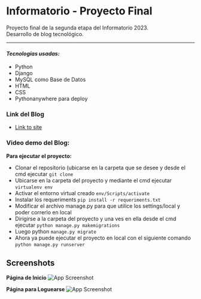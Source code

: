 
# Informatorio - Proyecto Final
Proyecto final de la segunda etapa del Informatorio 2023.  
    Desarrollo de blog tecnológico. 

---

#### *Tecnologías usadas:*
-  Python
-  Django
-  MySQL como Base de Datos
-  HTML
-  CSS
-  Pythonanywhere para deploy

### Link del Blog
* [Link to site]()

### Video demo del Blog:


**Para ejecutar el proyecto:**

- Clonar el repositorio (ubicarse en la carpeta que se desee y desde el cmd ejecutar `git clone`
- Ubicarse en la carpeta del proyecto y mediante el cmd ejecutar `virtualenv env`
- Activar el entorno virtual creado `env/Scripts/activate`
- Instalar los requeriments `pip install -r requeriments.txt`
- Modificar el archivo manage.py para que utilice los settings/local y poder correrlo en local
- Dirigirse a la carpeta del proyecto y una ves en ella desde el cmd ejecutar `python manage.py makemigrations`
- Luego python `manage.py migrate` 
- Ahora ya puede ejecutar el proyecto en local con el siguiente comando `python manage.py runserver`






## Screenshots

**Página de Inicio**
![App Screenshot](file:///C:/Users/PC/Documents/Lightshot/Screenshot_1.png)

**Página para Loguearse**
![App Screenshot](file:///C:/Users/PC/Documents/Lightshot/Screenshot_2.png)
